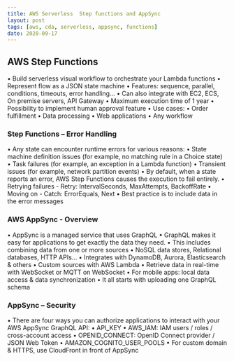 ```yaml
---
title: AWS Serverless  Step functions and AppSync
layout: post
tags: [aws, cda, serverless, appsync, functions]
date: 2020-09-17
--- 
```


## AWS Step Functions
• Build serverless visual workflow to orchestrate your Lambda functions
• Represent flow as a JSON state machine
• Features: sequence, parallel, conditions, timeouts, error handling…
• Can also integrate with EC2, ECS, On premise servers, API Gateway
• Maximum execution time of 1 year
• Possibility to implement human approval feature
• Use cases:
• Order fulfillment
• Data processing
• Web applications
• Any workflow
### Step Functions – Error Handling
• Any state can encounter runtime errors for various reasons:
• State machine definition issues (for example, no matching rule in a Choice state)
• Task failures (for example, an exception in a Lambda function)
• Transient issues (for example, network partition events)
• By default, when a state reports an error, AWS Step Functions causes
the execution to fail entirely.
• Retrying failures - Retry: IntervalSeconds, MaxAttempts, BackoffRate
• Moving on - Catch: ErrorEquals, Next
• Best practice is to include data in the error messages
### AWS AppSync - Overview
• AppSync is a managed service that uses GraphQL
• GraphQL makes it easy for applications to get exactly the data they need.
• This includes combining data from one or more sources
• NoSQL data stores, Relational databases, HTTP APIs…
• Integrates with DynamoDB, Aurora, Elasticsearch & others
• Custom sources with AWS Lambda
• Retrieve data in real-time with WebSocket or MQTT on WebSocket
• For mobile apps: local data access & data synchronization
• It all starts with uploading one GraphQL schema
### AppSync – Security
• There are four ways you can authorize applications to interact with your
AWS AppSync GraphQL API:
• API_KEY
• AWS_IAM: IAM users / roles / cross-account access
• OPENID_CONNECT: OpenID Connect provider / JSON Web Token
• AMAZON_COGNITO_USER_POOLS
• For custom domain & HTTPS, use CloudFront in front of AppSync
